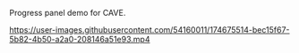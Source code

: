 Progress panel demo for CAVE.



https://user-images.githubusercontent.com/54160011/174675514-bec15f67-5b82-4b50-a2a0-208146a51e93.mp4

